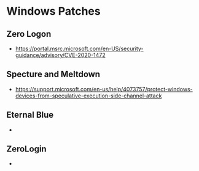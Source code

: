 # Windows Patches

## Zero Logon
- https://portal.msrc.microsoft.com/en-US/security-guidance/advisory/CVE-2020-1472

## Specture and Meltdown
- https://support.microsoft.com/en-us/help/4073757/protect-windows-devices-from-speculative-execution-side-channel-attack

## Eternal Blue
- 

## ZeroLogin
- 
